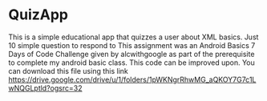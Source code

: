 # QuizApp
This is a simple  educational app that quizzes a user about XML basics. Just 10 simple question to respond to
This assignment was an Android Basics 7 Days of Code Challenge given by alcwithgoogle as part of the prerequisite to complete my android basic class.
This code can be improved upon. 
You can download this file using this link https://drive.google.com/drive/u/1/folders/1pWKNgrRhwMG_aQKOY7G7c1LwNQGLptld?ogsrc=32

